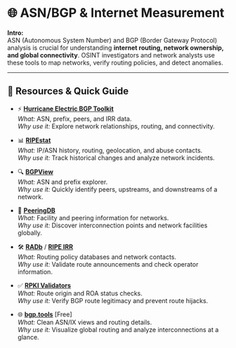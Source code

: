 # 🌐 ASN/BGP & Internet Measurement 

**Intro:**  
ASN (Autonomous System Number) and BGP (Border Gateway Protocol) analysis is crucial for understanding **internet routing, network ownership, and global connectivity**. OSINT investigators and network analysts use these tools to map networks, verify routing policies, and detect anomalies.

---

## 🔗 Resources & Quick Guide

- ⚡ **[Hurricane Electric BGP Toolkit](https://bgp.he.net/)**  
  *What:* ASN, prefix, peers, and IRR data.  
  *Why use it:* Explore network relationships, routing, and connectivity.

- 📊 **[RIPEstat](https://stat.ripe.net/)**  
  *What:* IP/ASN history, routing, geolocation, and abuse contacts.  
  *Why use it:* Track historical changes and analyze network incidents.

- 🔍 **[BGPView](https://bgpview.io/)**  
  *What:* ASN and prefix explorer.  
  *Why use it:* Quickly identify peers, upstreams, and downstreams of a network.

- 🏢 **[PeeringDB](https://www.peeringdb.com/)**  
  *What:* Facility and peering information for networks.  
  *Why use it:* Discover interconnection points and network facilities globally.

- 🛠️ **[RADb](https://www.radb.net/)** / **[RIPE IRR](https://www.ripe.net/manage-ips-and-asns/db)**  
  *What:* Routing policy databases and network contacts.  
  *Why use it:* Validate route announcements and check operator information.

- ✅ **[RPKI Validators](https://rpki.cloudflare.com/)**  
  *What:* Route origin and ROA status checks.  
  *Why use it:* Verify BGP route legitimacy and prevent route hijacks.

- 🌐 **[bgp.tools](https://bgp.tools/)** [Free]  
  *What:* Clean ASN/IX views and routing details.  
  *Why use it:* Visualize global routing and analyze interconnections at a glance.
